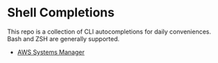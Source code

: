 # Shell Completions

This repo is a collection of CLI autocompletions for daily conveniences.  Bash and ZSH are generally supported.

* [AWS Systems Manager](aws/ssm/README.md)
